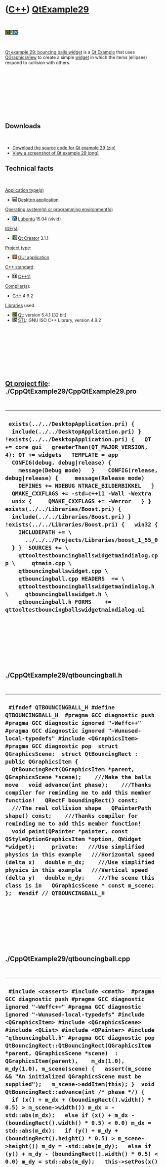
 

 

 

 

 

([C++](Cpp.md)) [QtExample29](CppQtExample29.md)
==================================================

 

![Qt](PicQt.png)![Qt
Creator](PicQtCreator.png)![Lubuntu](PicLubuntu.png)

 

[Qt example 29: bouncing balls widget](CppQtExample29.md) is a [Qt
Example](CppQtExample.md) that uses
[QGraphicsView](CppQGraphicsView.md) to create a simple
[widget](CppWidget.md) in which the items (ellipses) respond to
collision with others.

 

 

 

 

 

Downloads
---------

 

-   [Download the source code for Qt example
    29 (zip)](CppQtExample29.zip)
-   [View a screenshot of Qt example 29 (png)](CppQtExample29.png)

Technical facts
---------------

 

[Application type(s)](CppApplication.md)

-   ![Desktop](PicDesktop.png) [Desktop
    application](CppDesktopApplication.md)

[Operating system(s) or programming environment(s)](CppOs.md)

-   ![Lubuntu](PicLubuntu.png) [Lubuntu](CppLubuntu.md) 15.04 (vivid)

[IDE(s)](CppIde.md):

-   ![Qt Creator](PicQtCreator.png) [Qt Creator](CppQtCreator.md) 3.1.1

[Project type](CppQtProjectType.md):

-   ![GUI](PicGui.png) [GUI application](CppGuiApplication.md)

[C++ standard](CppStandard.md):

-   ![C++11](PicCpp11.png) [C++11](Cpp11.md)

[Compiler(s)](CppCompiler.md):

-   [G++](CppGpp.md) 4.9.2

[Libraries](CppLibrary.md) used:

-   ![Qt](PicQt.png) [Qt](CppQt.md): version 5.4.1 (32 bit)
-   ![STL](PicStl.png) [STL](CppStl.md): GNU ISO C++ Library, version
    4.9.2

 

 

 

 

 

[Qt project file](CppQtProjectFile.md): ./CppQtExample29/CppQtExample29.pro
----------------------------------------------------------------------------

 

  ------------------------------------------------------------------------------------------------------------------------------------------------------------------------------------------------------------------------------------------------------------------------------------------------------------------------------------------------------------------------------------------------------------------------------------------------------------------------------------------------------------------------------------------------------------------------------------------------------------------------------------------------------------------------------------------------------------------------------------------------------------------------------------------------------------------------------------------------------------------------------------------------------------------------------------------------------------------------------------------------------------
  ` exists(../../DesktopApplication.pri) {   include(../../DesktopApplication.pri) } !exists(../../DesktopApplication.pri) {   QT += core gui   greaterThan(QT_MAJOR_VERSION, 4): QT += widgets   TEMPLATE = app    CONFIG(debug, debug|release) {     message(Debug mode)   }    CONFIG(release, debug|release) {     message(Release mode)     DEFINES += NDEBUG NTRACE_BILDERBIKKEL   }    QMAKE_CXXFLAGS += -std=c++11 -Wall -Wextra    unix {     QMAKE_CXXFLAGS += -Werror   } }  exists(../../Libraries/Boost.pri) {   include(../../Libraries/Boost.pri) } !exists(../../Libraries/Boost.pri) {   win32 {     INCLUDEPATH += \       ../../../Projects/Libraries/boost_1_55_0   } }  SOURCES += \     qttooltestbouncingballswidgetmaindialog.cpp \     qtmain.cpp \     qtbouncingballswidget.cpp \     qtbouncingball.cpp HEADERS  += \     qttooltestbouncingballswidgetmaindialog.h \     qtbouncingballswidget.h \     qtbouncingball.h FORMS    += qttooltestbouncingballswidgetmaindialog.ui`
  ------------------------------------------------------------------------------------------------------------------------------------------------------------------------------------------------------------------------------------------------------------------------------------------------------------------------------------------------------------------------------------------------------------------------------------------------------------------------------------------------------------------------------------------------------------------------------------------------------------------------------------------------------------------------------------------------------------------------------------------------------------------------------------------------------------------------------------------------------------------------------------------------------------------------------------------------------------------------------------------------------------

 

 

 

 

 

./CppQtExample29/qtbouncingball.h
---------------------------------

 

  -------------------------------------------------------------------------------------------------------------------------------------------------------------------------------------------------------------------------------------------------------------------------------------------------------------------------------------------------------------------------------------------------------------------------------------------------------------------------------------------------------------------------------------------------------------------------------------------------------------------------------------------------------------------------------------------------------------------------------------------------------------------------------------------------------------------------------------------------------------------------------------------------------------------------------------------------------------------------------------------------------------------------------------------------------------------------
  ` #ifndef QTBOUNCINGBALL_H #define QTBOUNCINGBALL_H  #pragma GCC diagnostic push #pragma GCC diagnostic ignored "-Weffc++" #pragma GCC diagnostic ignored "-Wunused-local-typedefs" #include <QGraphicsItem> #pragma GCC diagnostic pop  struct QGraphicsScene;  struct QtBouncingRect : public QGraphicsItem {   QtBouncingRect(QGraphicsItem *parent, QGraphicsScene *scene);    ///Make the balls move   void advance(int phase);    ///Thanks compiler for reminding me to add this member function!   QRectF boundingRect() const;    ///The real collision shape   QPainterPath shape() const;    ///Thanks compiler for reminding me to add this member function!   void paint(QPainter *painter, const QStyleOptionGraphicsItem *option, QWidget *widget);     private:   ///Use simplified physics in this example   ///Horizontal speed (delta x)   double m_dx;    ///Use simplified physics in this example   ///Vertical speed (delta y)   double m_dy;    ///The scene this class is in   QGraphicsScene * const m_scene; };  #endif // QTBOUNCINGBALL_H`
  -------------------------------------------------------------------------------------------------------------------------------------------------------------------------------------------------------------------------------------------------------------------------------------------------------------------------------------------------------------------------------------------------------------------------------------------------------------------------------------------------------------------------------------------------------------------------------------------------------------------------------------------------------------------------------------------------------------------------------------------------------------------------------------------------------------------------------------------------------------------------------------------------------------------------------------------------------------------------------------------------------------------------------------------------------------------------

 

 

 

 

 

./CppQtExample29/qtbouncingball.cpp
-----------------------------------

 

  ---------------------------------------------------------------------------------------------------------------------------------------------------------------------------------------------------------------------------------------------------------------------------------------------------------------------------------------------------------------------------------------------------------------------------------------------------------------------------------------------------------------------------------------------------------------------------------------------------------------------------------------------------------------------------------------------------------------------------------------------------------------------------------------------------------------------------------------------------------------------------------------------------------------------------------------------------------------------------------------------------------------------------------------------------------------------------------------------------------------------------------------------------------------------------------------------------------------------------------------------------------------------------------------------------------------------------------------------------------------------------------------------------------------------------------------------------------------------------------------------------------------------------------------------------------------------------------------------------------------------------------------------------------------------------------------------------------------------------------------------------------------------------------------------------------------------------------------------------------------------------------------------------------------------------------------------
  ` #include <cassert> #include <cmath>  #pragma GCC diagnostic push #pragma GCC diagnostic ignored "-Weffc++" #pragma GCC diagnostic ignored "-Wunused-local-typedefs" #include <QGraphicsItem> #include <QGraphicsScene> #include <QList> #include <QPainter> #include "qtbouncingball.h" #pragma GCC diagnostic pop  QtBouncingRect::QtBouncingRect(QGraphicsItem *parent, QGraphicsScene *scene)  : QGraphicsItem(parent),    m_dx(1.0), m_dy(1.0), m_scene(scene) {   assert(m_scene && "An initialized QGraphicsScene must be supplied");   m_scene->addItem(this); }  void QtBouncingRect::advance(int /* phase */) {   if (x() + m_dx + (boundingRect().width() * 0.5) > m_scene->width()) m_dx = -std::abs(m_dx);   else if (x() + m_dx - (boundingRect().width() * 0.5) < 0.0) m_dx = std::abs(m_dx);   if (y() + m_dy + (boundingRect().height() * 0.5) > m_scene->height()) m_dy = -std::abs(m_dy);   else if (y() + m_dy - (boundingRect().width() * 0.5) < 0.0) m_dy = std::abs(m_dy);   this->setPos(x() + m_dx, y() + m_dy);    //Respond to collision with other item   const QList<QGraphicsItem *> others = collidingItems();   if (others.isEmpty()) return;   const QGraphicsItem * const other = others[0];   if (this->x() < other->x()) m_dx = -std::abs(m_dx);   else if (this->x() > other->x()) m_dx =  std::abs(m_dx);   if (this->y() < other->y()) m_dy = -std::abs(m_dy);   else if (this->y() > other->y()) m_dy =  std::abs(m_dy);   this->setPos(x() + m_dx, y() + m_dy);   this->setPos(x() + m_dx, y() + m_dy);  }  QRectF QtBouncingRect::boundingRect() const {   return QRectF(-16.0,-16.0,32.0,32.0); }  void QtBouncingRect::paint(   QPainter *painter,   const QStyleOptionGraphicsItem * /* option */,   QWidget * /* widget */) {   painter->drawEllipse(this->boundingRect()); }  QPainterPath QtBouncingRect::shape() const {   QPainterPath p;   p.addEllipse(boundingRect());   return p; }`
  ---------------------------------------------------------------------------------------------------------------------------------------------------------------------------------------------------------------------------------------------------------------------------------------------------------------------------------------------------------------------------------------------------------------------------------------------------------------------------------------------------------------------------------------------------------------------------------------------------------------------------------------------------------------------------------------------------------------------------------------------------------------------------------------------------------------------------------------------------------------------------------------------------------------------------------------------------------------------------------------------------------------------------------------------------------------------------------------------------------------------------------------------------------------------------------------------------------------------------------------------------------------------------------------------------------------------------------------------------------------------------------------------------------------------------------------------------------------------------------------------------------------------------------------------------------------------------------------------------------------------------------------------------------------------------------------------------------------------------------------------------------------------------------------------------------------------------------------------------------------------------------------------------------------------------------------------

 

 

 

 

 

./CppQtExample29/qtbouncingballswidget.h
----------------------------------------

 

  ---------------------------------------------------------------------------------------------------------------------------------------------------------------------------------------------------------------------------------------------------------------------------------------------------------------------------------------------------------------------------------------------------------------------------------------------------------------------------------------------------------------------------------
  ` #ifndef QTBOUNCINGBALLSWIDGET_H #define QTBOUNCINGBALLSWIDGET_H  #pragma GCC diagnostic push #pragma GCC diagnostic ignored "-Weffc++" #pragma GCC diagnostic ignored "-Wunused-local-typedefs" #include <QGraphicsView> #pragma GCC diagnostic pop  struct QGraphicsScene;  struct QtBouncingRectsWidget : public QGraphicsView {   QtBouncingRectsWidget(QWidget *parent = 0);     protected:   void resizeEvent(QResizeEvent *event);    private:   QGraphicsScene * const m_scene; };  #endif // QTBOUNCINGBALLSWIDGET_H`
  ---------------------------------------------------------------------------------------------------------------------------------------------------------------------------------------------------------------------------------------------------------------------------------------------------------------------------------------------------------------------------------------------------------------------------------------------------------------------------------------------------------------------------------

 

 

 

 

 

./CppQtExample29/qtbouncingballswidget.cpp
------------------------------------------

 

  ----------------------------------------------------------------------------------------------------------------------------------------------------------------------------------------------------------------------------------------------------------------------------------------------------------------------------------------------------------------------------------------------------------------------------------------------------------------------------------------------------------------------------------------------------------------------------------------------------------------------------------------------------------------------------------------------------------------------------------------------------------------------------------------------------------------------------------------------------------------------------------------------------------------------------------------------------------------------------------------------------------------------------------------------------------------------------------------------------------------------------------------------------------------------------------------------------------
  ` #pragma GCC diagnostic push #pragma GCC diagnostic ignored "-Weffc++" #pragma GCC diagnostic ignored "-Wunused-local-typedefs" #include <QTimer> #include <QGraphicsScene> #include "qtbouncingball.h" #include "qtbouncingballswidget.h" #pragma GCC diagnostic pop  QtBouncingRectsWidget::QtBouncingRectsWidget(QWidget *parent)   : QGraphicsView(parent),     m_scene(new QGraphicsScene(this->rect(),this)) {   this->setScene(m_scene);    for (int i=0; i!=3; ++i)   {     QtBouncingRect * const ball = new QtBouncingRect(0,m_scene);     ball->setPos(       static_cast<double>((i - 1) * 32) + (0.5 * static_cast<double>(width())),       static_cast<double>((i - 1) * 32) + (0.5 * static_cast<double>(height())));   }    {     QTimer * const timer = new QTimer(this);     QObject::connect(timer,SIGNAL(timeout()),m_scene,SLOT(advance()));     timer->setInterval(20);     timer->start();   }    //Turn off the scrollbars, as they look ugly   this->setVerticalScrollBarPolicy(Qt::ScrollBarAlwaysOff);   this->setHorizontalScrollBarPolicy(Qt::ScrollBarAlwaysOff); }   void QtBouncingRectsWidget::resizeEvent(QResizeEvent *) {   m_scene->setSceneRect(this->rect()); }`
  ----------------------------------------------------------------------------------------------------------------------------------------------------------------------------------------------------------------------------------------------------------------------------------------------------------------------------------------------------------------------------------------------------------------------------------------------------------------------------------------------------------------------------------------------------------------------------------------------------------------------------------------------------------------------------------------------------------------------------------------------------------------------------------------------------------------------------------------------------------------------------------------------------------------------------------------------------------------------------------------------------------------------------------------------------------------------------------------------------------------------------------------------------------------------------------------------------------

 

 

 

 

 

./CppQtExample29/qtmain.cpp
---------------------------

 

  -------------------------------------------------------------------------------------------------------------------------------------------------------------------------------------------------------------------------------------------------------------------------------------------------------------------------------------------------------------------------------------------
  ` #pragma GCC diagnostic push #pragma GCC diagnostic ignored "-Weffc++" #pragma GCC diagnostic ignored "-Wunused-local-typedefs" #include <QApplication> #include "qttooltestbouncingballswidgetmaindialog.h" #pragma GCC diagnostic pop  int main(int argc, char *argv[]) {   QApplication a(argc, argv);   QtToolTestBouncingBallsWidgetMainDialog w;   w.show();   return a.exec(); }`
  -------------------------------------------------------------------------------------------------------------------------------------------------------------------------------------------------------------------------------------------------------------------------------------------------------------------------------------------------------------------------------------------

 

 

 

 

 

./CppQtExample29/qttooltestbouncingballswidgetmaindialog.h
----------------------------------------------------------

 

  ----------------------------------------------------------------------------------------------------------------------------------------------------------------------------------------------------------------------------------------------------------------------------------------------------------------------------------------------------------------------------------------------------------------------------------------------------------------------------------------------------------------------------------------------------------------------------------------------------------------------------------------------------------------------------------------------------------------------------------------------------------------------------------------------------------------------------------------------------------------------------------------------------------------------
  ` #ifndef QTTOOLTESTBOUNCINGBALLSWIDGETMAINDIALOG_H #define QTTOOLTESTBOUNCINGBALLSWIDGETMAINDIALOG_H  #pragma GCC diagnostic push #pragma GCC diagnostic ignored "-Weffc++" #pragma GCC diagnostic ignored "-Wunused-local-typedefs" #include <QDialog> #pragma GCC diagnostic pop  namespace Ui { class QtToolTestBouncingBallsWidgetMainDialog; }  class QtToolTestBouncingBallsWidgetMainDialog : public QDialog {     Q_OBJECT      public:   explicit QtToolTestBouncingBallsWidgetMainDialog(QWidget *parent = 0);   QtToolTestBouncingBallsWidgetMainDialog(const QtToolTestBouncingBallsWidgetMainDialog&) = delete;   QtToolTestBouncingBallsWidgetMainDialog& operator=(const QtToolTestBouncingBallsWidgetMainDialog&) = delete;   ~QtToolTestBouncingBallsWidgetMainDialog();      private:   Ui::QtToolTestBouncingBallsWidgetMainDialog *ui; };  #endif // QTTOOLTESTBOUNCINGBALLSWIDGETMAINDIALOG_H`
  ----------------------------------------------------------------------------------------------------------------------------------------------------------------------------------------------------------------------------------------------------------------------------------------------------------------------------------------------------------------------------------------------------------------------------------------------------------------------------------------------------------------------------------------------------------------------------------------------------------------------------------------------------------------------------------------------------------------------------------------------------------------------------------------------------------------------------------------------------------------------------------------------------------------------

 

 

 

 

 

./CppQtExample29/qttooltestbouncingballswidgetmaindialog.cpp
------------------------------------------------------------

 

  -----------------------------------------------------------------------------------------------------------------------------------------------------------------------------------------------------------------------------------------------------------------------------------------------------------------------------------------------------------------------------------------------------------------------------------------------------------------------------------------------------------------------------------------------------------------------------------------------------------------------------------------------------------------------------------------
  ` #pragma GCC diagnostic push #pragma GCC diagnostic ignored "-Weffc++" #pragma GCC diagnostic ignored "-Wunused-local-typedefs" #include "qtbouncingballswidget.h" #include "qttooltestbouncingballswidgetmaindialog.h" #include "ui_qttooltestbouncingballswidgetmaindialog.h" #pragma GCC diagnostic pop  QtToolTestBouncingBallsWidgetMainDialog::QtToolTestBouncingBallsWidgetMainDialog(QWidget *parent) :     QDialog(parent),     ui(new Ui::QtToolTestBouncingBallsWidgetMainDialog) {   ui->setupUi(this);   ui->layout->addWidget(new QtBouncingRectsWidget(this)); }  QtToolTestBouncingBallsWidgetMainDialog::~QtToolTestBouncingBallsWidgetMainDialog() {   delete ui; }`
  -----------------------------------------------------------------------------------------------------------------------------------------------------------------------------------------------------------------------------------------------------------------------------------------------------------------------------------------------------------------------------------------------------------------------------------------------------------------------------------------------------------------------------------------------------------------------------------------------------------------------------------------------------------------------------------------

 

 

 

 

 

 

This page has been created by the [tool](Tools.md)
[CodeToHtml](ToolCodeToHtml.md)
